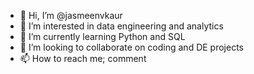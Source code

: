 - 👋 Hi, I’m @jasmeenvkaur
- 👀 I’m interested in data engineering and analytics
- 🌱 I’m currently learning Python and SQL
- 💞️ I’m looking to collaborate on coding and DE projects 
- 📫 How to reach me; comment 

<!---
jasmeenvkaur/jasmeenvkaur is a ✨ special ✨ repository because its `README.md` (this file) appears on your GitHub profile.
You can click the Preview link to take a look at your changes.
--->

